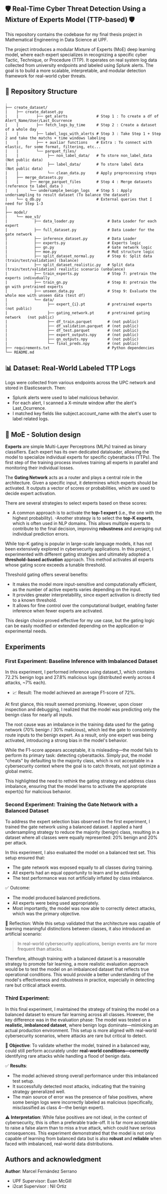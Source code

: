 ## 🛡️ Real-Time Cyber Threat Detection Using a Mixture of Experts Model (TTP-based) 🛡️

This repository contains the codebase for my final thesis project in Mathematical Engineering in Data Science at UPF.

The project introduces a modular Mixture of Experts (MoE) deep learning model, where each expert specializes in recognizing a specific cyber Tactic, Technique, or Procedure (TTP). It operates on real system log data collected from university endpoints and labeled using Splunk alerts. The goal is to build a more scalable, interpretable, and modular detection framework for real-world cyber threats.


## 📂 Repository Structure

```
.
├── create_dataset/        
|    ├── create_dataset.py 
|    |        ├── get_alerts             # Step 1 : To create a df of Alert_Name/User/Last_Ocurrence     
|    |        ├── fetch_logs_by_time     # Step 2 : Create a dataset of a whole day 
|    |        ├── label_logs_with_alerts # Step 3 : Take Step 1 + Step 2 and take the matchs + time windows labeling
|    |        ├── + auxliar functions    # Extra : To connect with elastic, for some format, filtering, etc...
|    |        └── parquet_files/  
|    |             ├── non_label_data/   # To store non_label_data   (Not public data)
|    |             ├── label_data/       # To store label data       (Not public data)
|    |             └── clean_data.py     # Apply preprocessing steps    
|    ├── merge_datasets.py
|    |     ├── merge_parquet_files       # Step 4 : Merge datasets (reference to label_data )
|    |     └── undersample_benign_logs   # Step 5 : Apply undersampling to result dataset (To balance the dataset)
|    └── q_db.py                         # External queries that I need for Step 1-3
|   
├── model/   
|    └── moe_v3/
|            ├── data_loader.py               # Data Loader for each expert
|            ├── full_dataset.py              # Data Loader for the gate network
|            ├── inference_dataset.py         # Data Loader
|            ├── experts.py                   # Experts logic
|            ├── gn.py                        # Gate network logic
|            ├── moe.py                       # MoE structure logic
|            ├── split_dataset_normal.py      # Step 6: Split data (train/test/validation) (balance) 
|            ├── split_dataset_realistic.py   # Split data (train/test/validation) realistic scenario (unbalance)
|            ├── train_experts.py             # Step 7: pretrain the experts indivudually 
|            ├── train_gn.py                  # Step 8: pretrain the gn with pretrained experts
|            ├── unseen_data.py               # Step 9: Evaluate the whole moe with unseen data (test df)
|            └── data/
|                  ├── expert_{i}.pt          # pretrained experts          (not public)
|                  ├── gating_network.pt      # pretrained gating network   (not public)
|                  ├── df_train.parquet       # (not public)
|                  ├── df_validation.parquet  # (not public)
|                  ├── df_test.parquet        # (not public)
|                  ├── expert_outputs.npy     # (not public)
|                  ├── gn_outputs.npy         # (not public)
|                  └── final_preds.npy        # (not public)
├── requirements.txt                          # Python dependencies
└── README.md 
```

## 📊 Dataset: Real-World Labeled TTP Logs
Logs were collected from various endpoints across the UPC network and stored in Elasticsearch. Then:

- Splunk alerts were used to label malicious behavior.
- For each alert, I scanned a X-minute window after the alert's Last_Ocurrence.
- I matched key fields like subject.account_name with the alert's user to label related logs.

## 🧠 MoE - Solution design
**Experts** are simple Multi-Layer Perceptrons (MLPs) trained as binary classifiers. Each expert has its own dedicated dataloader, allowing the model to specialize individual experts for specific cyberattacks (TTPs). The first step of the training process involves training all experts in parallel and monitoring their individual losses.

The **Gating Network** acts as a router and plays a central role in the architecture. Given a specific input, it determines which experts should be activated. It outputs a vector of scores or probabilities, which are used to decide expert activation.

There are several strategies to select experts based on these scores:

- A common approach is to activate the **top-1 expert** (i.e., the one with the highest probability).
-Another strategy is to select the **top-K experts**, which is often used in NLP domains. This allows multiple experts to contribute to the final decision, improving **robustness** and averaging out individual prediction errors.

While top-K gating is popular in large-scale language models, it has not been extensively explored in cybersecurity applications. In this project, I experimented with different gating strategies and ultimately adopted a **threshold-based activation** approach. This method activates all experts whose gating score exceeds a tunable threshold.

Threshold gating offers several benefits:

- It makes the model more input-sensitive and computationally efficient, as the number of active experts varies depending on the input.
- It provides greater interpretability, since expert activation is directly tied to a known threshold.
- It allows for fine control over the computational budget, enabling faster inference when fewer experts are activated.

This design choice proved effective for my use case, but the gating logic can be easily modified or extended depending on the application or experimental needs.

## Experiments

### **First Experiment:** Baseline Inference with Imbalanced Dataset
In this experiment, I performed inference using dataset_1, which contains 72.2% benign logs and 27.8% malicious logs (distributed evenly across 4 attacks, ~7% each).

- 📈 Result: The model achieved an average F1-score of 72%.

At first glance, this result seemed promising. However, upon closer inspection and debugging, I realized that the model was predicting only the benign class for nearly all inputs.

The root cause was an imbalance in the training data used for the gating network (70% benign / 30% malicious), which led the gate to consistently route inputs to the benign expert. As a result, only one expert was being activated, introducing a strong bias in the model's behavior.

While the F1-score appears acceptable, it is misleading—the model fails to perform its primary task: detecting cyberattacks. Simply put, the model "cheats" by defaulting to the majority class, which is not acceptable in a cybersecurity context where the goal is to catch threats, not just optimize a global metric.

This highlighted the need to rethink the gating strategy and address class imbalance, ensuring that the model learns to activate the appropriate expert(s) for malicious behavior.

### **Second Experiment: Training the Gate Network with a Balanced Dataset**
To address the expert selection bias observed in the first experiment, I trained the gate network using a balanced dataset. I applied a hard undersampling strategy to reduce the majority (benign) class, resulting in a dataset where all classes were equally represented: 20% benign and 20% per attack.

In this experiment, I also evaluated the model on a balanced test set. This setup ensured that:
- The gate network was exposed equally to all classes during training.
- All experts had an equal opportunity to learn and be activated.
- The test performance was not artificially inflated by class imbalance.

✅ Outcome:

- The model produced balanced predictions.
- All experts were being used appropriately.
- Most importantly, the model was now able to correctly detect attacks, which was the primary objective.

🔁 Reflection:
While this setup validated that the architecture was capable of learning meaningful distinctions between classes, it also introduced an artificial scenario:
> In real-world cybersecurity applications, benign events are far more frequent than attacks.

Therefore, although training with a balanced dataset is a reasonable strategy to promote fair learning, a more realistic evaluation approach would be to test the model on an imbalanced dataset that reflects true operational conditions. This would provide a better understanding of the model's effectiveness and robustness in practice, especially in detecting rare but critical attack events.

### **Third Experiment:**
In this final experiment, I maintained the strategy of training the model on a balanced dataset to ensure fair learning across all classes. However, the key difference was in the evaluation phase:
The model was tested on a **realistic, imbalanced dataset**, where benign logs dominate—mimicking an actual production environment. This setup is more aligned with real-world cybersecurity scenarios, where attacks are rare but critical to detect.

🎯 **Objective**:
To validate whether the model, trained in a balanced way, could still perform accurately under **real-world conditions—correctly** identifying rare attacks while handling a flood of benign data.

✅ **Results**:
- The model achieved strong overall performance under this imbalanced test setup.
- It successfully detected most attacks, indicating that the training strategy generalized well.
- The main source of error was the presence of false positives, where some benign logs were incorrectly labeled as malicious (specifically, misclassified as class 4—the benign expert).

⚠️ **Interpretation**:
While false positives are not ideal, in the context of cybersecurity, this is often a preferable trade-off. It is far more acceptable to raise a false alarm than to miss a true attack, which could have serious consequences.
This experiment demonstrated that the model is not only capable of learning from balanced data but is also **robust** and **reliable** when faced with imbalanced, real-world data distributions.


## Authors and acknowledgment
**Author**: Marcel Fernández Serrano
- UPF Supervisor: Euan McGill
- i2cat Supervisor : Nil Ortiz
